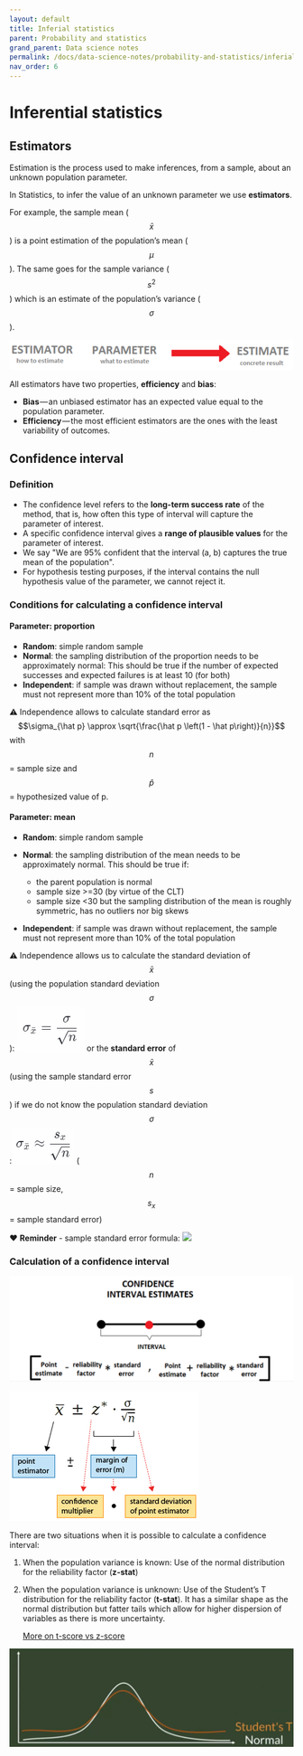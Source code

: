 ```yaml
---
layout: default
title: Inferial statistics
parent: Probability and statistics
grand_parent: Data science notes
permalink: /docs/data-science-notes/probability-and-statistics/inferial-stats/
nav_order: 6
---
```


# Inferential statistics

## Estimators

Estimation is the process used to make inferences, from a sample, about an unknown population parameter.

In Statistics, to infer the value of an unknown parameter we use **estimators**. 

For example, the sample mean ($$\bar x​$$) is a point estimation of the population’s mean ($$\mu​$$). The same goes for the sample variance ($$s^2​$$) which is an estimate of the population’s variance ($$\sigma​$$).

![](../../../assets/images/estimator.PNG)

All estimators have two properties, **efficiency** and **bias**:

- **Bias** — an unbiased estimator has an expected value equal to the population parameter.
- **Efficiency** — the most efficient estimators are the ones with the least variability of outcomes.

## Confidence interval

### Definition

- The confidence level refers to the **long-term success rate** of the method, that is, how often this type of interval will capture the parameter of interest.
- A specific confidence interval gives a **range of plausible values** for the parameter of interest.
- We say "We are 95% confident that the interval (a, b) captures the true mean of the population".
- For hypothesis testing purposes, if the interval contains the null hypothesis value of the parameter, we cannot reject it.

### Conditions for calculating a confidence interval

#### Parameter: proportion

- **Random**: simple random sample
- **Normal**: the sampling distribution of the proportion needs to be approximately normal: This should be true if the number of expected successes and expected failures is at least 10 (for both)
- **Independent**: if sample was drawn without replacement, the sample must not represent more than 10% of the total population

:warning: Independence allows to calculate standard error as $$\sigma_{\hat p} \approx \sqrt{\frac{\hat p \left(1 - \hat p\right)}{n}}$$ with $$n$$ = sample size and $$\hat p$$ = hypothesized value of p.

#### Parameter: mean

- **Random**: simple random sample

- **Normal**: the sampling distribution of the mean needs to be approximately normal. This should be      true if:

  - the parent population is normal
  - sample size >=30 (by virtue of the CLT)
  - 
    sample size <30 but the sampling distribution of the mean is roughly symmetric, has no outliers nor big skews

- **Independent**: if sample was drawn without replacement, the sample must not represent more than 10% of the total population

  

:warning: Independence allows us to calculate the standard deviation of $$\bar x$$ (using the population standard deviation $$σ$$): ![](../../../assets/images/std_mean.png) or the **standard error** of $$\bar x$$ (using the sample standard error $$s$$) if we do not know the population standard deviation $$σ$$:![](../../../assets/images/se_mean.png) ($$n$$ = sample size, $$s_x$$ = sample standard error)

:heart: **Reminder** - sample standard error formula: ![](C:\Users\nadia\Documents\Coding\data_science_notes\probability_and_statistics\../../../assets/images/se.png)

###  Calculation of a confidence interval



![](../../../assets/images/confint.PNG)

![](../../../assets/images/margin_error.gif)

There are two situations when it is possible to calculate a confidence interval:

1. When the population variance is known: Use of the normal distribution for the reliability factor (**z-stat**)

2. When the population variance is unknown: Use of the Student’s T distribution for the reliability factor (**t-stat**). It has a similar shape as the normal distribution but fatter tails which allow for higher dispersion of variables as there is more uncertainty.

   [More on t-score vs z-score](https://www.statisticshowto.datasciencecentral.com/probability-and-statistics/hypothesis-testing/t-score-vs-z-score/)

![](../../../assets/images/tdist.PNG)